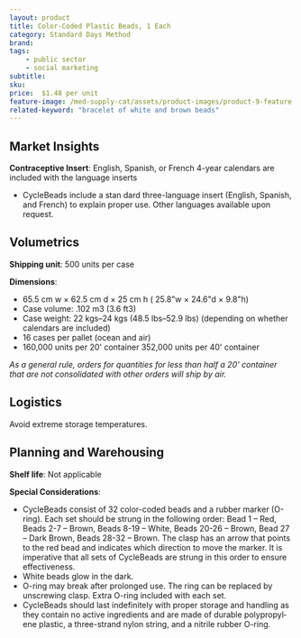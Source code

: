 ```yaml
---
layout: product
title: Color-Coded Plastic Beads, 1 Each
category: Standard Days Method
brand: 
tags: 
    - public sector
    - social marketing
subtitle: 
sku: 
price:  $1.48 per unit
feature-image: /med-supply-cat/assets/product-images/product-9-feature.png
related-keyword: "bracelet of white and brown beads"
---
```

## Market Insights

**Contraceptive Insert**: English, Spanish, or French 4-year calendars are included with the language inserts

- CycleBeads include a stan­ dard three-language insert (English, Spanish, and French) to explain proper use. Other languages available upon request.

## Volumetrics

**Shipping unit**: 500 units per case

**Dimensions**:

- 65.5 cm w × 62.5 cm d × 25 cm h ( 25.8"w × 24.6"d × 9.8"h)
- Case volume: .102 m3 (3.6 ft3)
- Case weight: 22 kgs–24 kgs (48.5 lbs–52.9 lbs)
    (depending on whether calendars are included)
- 16 cases per pallet (ocean and air)
- 160,000 units per 20' container 352,000 units per 40' container

*As a general rule, orders for quantities for less than half a 20' container that are not consolidated with other orders will ship by air.*

## Logistics

Avoid extreme storage temperatures.

## Planning and Warehousing 

**Shelf life**: Not applicable

**Special Considerations**:

- CycleBeads consist of 32 color-coded beads and a rubber marker (O-ring). Each set should be strung in the following order: Bead 1 – Red, Beads 2-7 – Brown, Beads 8-19 – White, Beads 20-26 – Brown, Bead 27 – Dark Brown, Beads 28-32 – Brown. The clasp has an arrow that points to the red bead and indicates which direction to move the marker. It is imperative that all sets of CycleBeads are strung in this order to ensure effectiveness.
- White beads glow in the dark.
- O-ring may break after prolonged use. The ring can be replaced by unscrewing clasp. Extra O-ring included with each set.
- CycleBeads should last indefinitely with proper storage and handling as they contain no active ingredients and are made of durable polypropyl­ ene plastic, a three-strand nylon string, and a nitrile rubber O-ring.